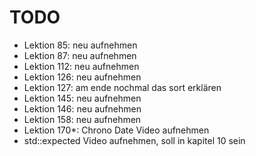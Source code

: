 # TODO

- Lektion 85: neu aufnehmen
- Lektion 87: neu aufnehmen
- Lektion 112: neu aufnehmen
- Lektion 126: neu aufnehmen
- Lektion 127: am ende nochmal das sort erklären
- Lektion 145: neu aufnehmen
- Lektion 146: neu aufnehmen
- Lektion 158: neu aufnehmen
- Lektion 170*: Chrono Date Video aufnehmen
- std::expected Video aufnehmen, soll in kapitel 10 sein
